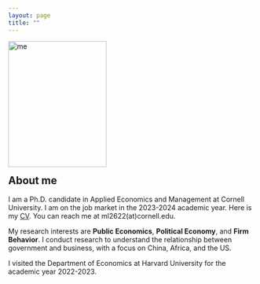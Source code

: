```yaml
---
layout: page
title: ""
---
```


<p><img src="https://mengwei-lin.github.io/lin_photo.JPG" alt="me" align="left" style="width:200px;height:256px;padding:0px"></p>

<br>
<br>
<br>
<br>
<br>
<br>
<br>
<br>
<br>
<br>
<br>
<p style="clear: both;"> </p> 
  
## About me
I am a Ph.D. candidate in Applied Economics and Management at Cornell University. I am on the job market in the 2023-2024 academic year. Here is my [CV](lin_cv.pdf). You can reach me at ml2622(at)cornell.edu.

My research interests are **Public Economics**, **Political Economy**, and **Firm Behavior**. I conduct research to understand the relationship between government and business, with a focus on China, Africa, and the US.

I visited the Department of Economics at Harvard University for the academic year 2022-2023.
